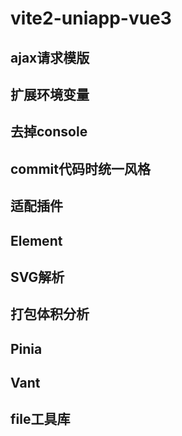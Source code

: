 # vite2-uniapp-vue3
 

## ajax请求模版

## 扩展环境变量

## 去掉console

## commit代码时统一风格

## 适配插件

## Element

## SVG解析

## 打包体积分析

## Pinia

## Vant

## file工具库
